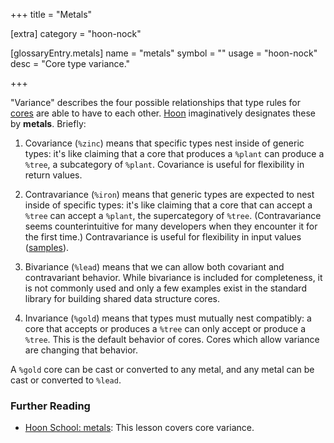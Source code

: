 +++
title = "Metals"

[extra]
category = "hoon-nock"

[glossaryEntry.metals]
name = "metals"
symbol = ""
usage = "hoon-nock"
desc = "Core type variance."

+++

"Variance" describes the four possible relationships that type rules for
[cores](/glossary/core) are able to have to each other.
[Hoon](/glossary/hoon) imaginatively designates these by **metals**.
Briefly:

1. Covariance (`%zinc`) means that specific types nest inside of generic types:
   it's like claiming that a core that produces a `%plant` can produce a
   `%tree`, a subcategory of `%plant`. Covariance is useful for flexibility in
   return values.

2. Contravariance (`%iron`) means that generic types are expected to nest inside
   of specific types: it's like claiming that a core that can accept a `%tree`
   can accept a `%plant`, the supercategory of `%tree`. (Contravariance seems
   counterintuitive for many developers when they encounter it for the first
   time.) Contravariance is useful for flexibility in input values
   ([samples](/glossary/sample)).

3. Bivariance (`%lead`) means that we can allow both covariant and contravariant
   behavior. While bivariance is included for completeness, it is not commonly
   used and only a few examples exist in the standard library for building
   shared data structure cores.

4. Invariance (`%gold`) means that types must mutually nest compatibly: a core
   that accepts or produces a `%tree` can only accept or produce a `%tree`. This
   is the default behavior of cores. Cores which allow variance are changing
   that behavior.

A `%gold` core can be cast or converted to any metal, and any metal can be cast
or converted to `%lead`.


### Further Reading

- [Hoon School: metals](/courses/hoon-school/R-metals): This lesson covers
  core variance.
